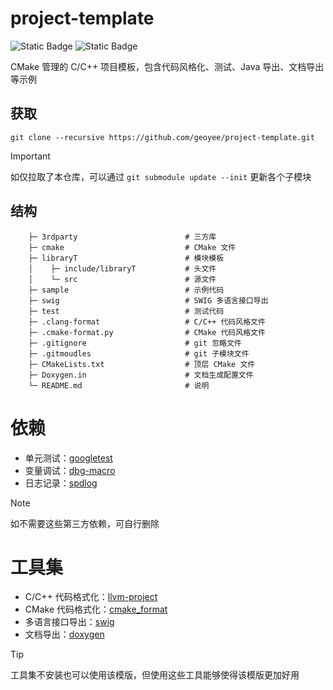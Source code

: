 # project-template

![Static Badge](https://img.shields.io/badge/Windows_build-pass-green) ![Static Badge](https://img.shields.io/badge/Linux_build-pass-green)

CMake 管理的 C/C++ 项目模板，包含代码风格化、测试、Java 导出、文档导出等示例

## 获取

```
git clone --recursive https://github.com/geoyee/project-template.git
```

> [!IMPORTANT]
> 如仅拉取了本仓库，可以通过 `git submodule update --init` 更新各个子模块

## 结构

```
    ├─ 3rdparty                        # 三方库
    ├─ cmake                           # CMake 文件
    ├─ libraryT                        # 模块模板
    │    ├─ include/libraryT           # 头文件
    │    └─ src                        # 源文件
    ├─ sample                          # 示例代码
    ├─ swig                            # SWIG 多语言接口导出
    ├─ test                            # 测试代码
    ├─ .clang-format                   # C/C++ 代码风格文件
    ├─ .cmake-format.py                # CMake 代码风格文件
    ├─ .gitignore                      # git 忽略文件
    ├─ .gitmoudles                     # git 子模块文件
    ├─ CMakeLists.txt                  # 顶层 CMake 文件
    ├─ Doxygen.in                      # 文档生成配置文件
    └─ README.md                       # 说明
```

# 依赖

- 单元测试：[googletest](https://github.com/google/googletest)
- 变量调试：[dbg-macro](https://github.com/sharkdp/dbg-macro)
- 日志记录：[spdlog](https://github.com/gabime/spdlog)

> [!NOTE]
> 如不需要这些第三方依赖，可自行删除

# 工具集

- C/C++ 代码格式化：[llvm-project](https://github.com/llvm/llvm-project)
- CMake 代码格式化：[cmake_format](https://github.com/cheshirekow/cmake_format)
- 多语言接口导出：[swig](https://github.com/swig/swig)
- 文档导出：[doxygen](https://github.com/doxygen/doxygen)

> [!TIP]
> 工具集不安装也可以使用该模版，但使用这些工具能够使得该模版更加好用
